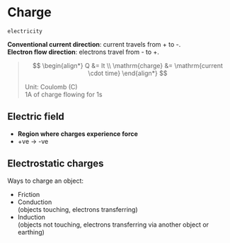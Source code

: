 # Charge

`electricity`

**Conventional current direction**: current travels from + to -. \
**Electron flow direction**: electrons travel from - to +.

> $$
> \begin{align*}
>   Q &= It \\
>   \mathrm{charge} &= \mathrm{current \cdot time}
> \end{align*}
> $$
>
> Unit: Coulomb (C) \
> 1A of charge flowing for 1s

## Electric field

-   **Region where charges experience force**
-   +ve → -ve

## Electrostatic charges

<p></p>
Ways to charge an object:

-   Friction
-   Conduction \
    (objects touching, electrons transferring)
-   Induction \
    (objects not touching, electrons transferring via another object or earthing)
